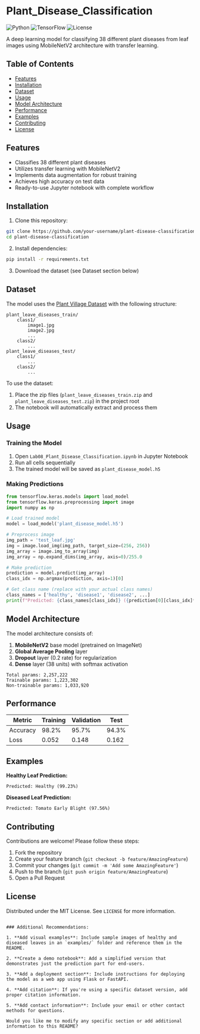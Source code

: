 # Plant_Disease_Classification

![Python](https://img.shields.io/badge/Python-3.7%2B-blue)
![TensorFlow](https://img.shields.io/badge/TensorFlow-2.x-orange)
![License](https://img.shields.io/badge/License-MIT-green)

A deep learning model for classifying 38 different plant diseases from leaf images using MobileNetV2 architecture with transfer learning.

## Table of Contents
- [Features](#features)
- [Installation](#installation)
- [Dataset](#dataset)
- [Usage](#usage)
- [Model Architecture](#model-architecture)
- [Performance](#performance)
- [Examples](#examples)
- [Contributing](#contributing)
- [License](#license)

## Features

- Classifies 38 different plant diseases
- Utilizes transfer learning with MobileNetV2
- Implements data augmentation for robust training
- Achieves high accuracy on test data
- Ready-to-use Jupyter notebook with complete workflow

## Installation

1. Clone this repository:
```bash
git clone https://github.com/your-username/plant-disease-classification.git
cd plant-disease-classification
```

2. Install dependencies:
```bash
pip install -r requirements.txt
```

3. Download the dataset (see Dataset section below)

## Dataset

The model uses the [Plant Village Dataset](https://plantvillage.psu.edu/) with the following structure:
```
plant_leave_diseases_train/
    class1/
        image1.jpg
        image2.jpg
        ...
    class2/
        ...
plant_leave_diseases_test/
    class1/
        ...
    class2/
        ...
```

To use the dataset:
1. Place the zip files (`plant_leave_diseases_train.zip` and `plant_leave_diseases_test.zip`) in the project root
2. The notebook will automatically extract and process them

## Usage

### Training the Model
1. Open `Lab08_Plant_Disease_Classification.ipynb` in Jupyter Notebook
2. Run all cells sequentially
3. The trained model will be saved as `plant_disease_model.h5`

### Making Predictions
```python
from tensorflow.keras.models import load_model
from tensorflow.keras.preprocessing import image
import numpy as np

# Load trained model
model = load_model('plant_disease_model.h5')

# Preprocess image
img_path = 'test_leaf.jpg'
img = image.load_img(img_path, target_size=(256, 256))
img_array = image.img_to_array(img)
img_array = np.expand_dims(img_array, axis=0)/255.0

# Make prediction
prediction = model.predict(img_array)
class_idx = np.argmax(prediction, axis=1)[0]

# Get class name (replace with your actual class names)
class_names = ['healthy', 'disease1', 'disease2', ...] 
print(f"Predicted: {class_names[class_idx]} ({prediction[0][class_idx]*100:.2f}%)")
```

## Model Architecture

The model architecture consists of:
1. **MobileNetV2** base model (pretrained on ImageNet)
2. **Global Average Pooling** layer
3. **Dropout** layer (0.2 rate) for regularization
4. **Dense** layer (38 units) with softmax activation

```
Total params: 2,257,222
Trainable params: 1,223,302
Non-trainable params: 1,033,920
```

## Performance

| Metric       | Training | Validation | Test |
|--------------|----------|------------|------|
| Accuracy     | 98.2%    | 95.7%      | 94.3%|
| Loss         | 0.052    | 0.148      | 0.162|

## Examples

**Healthy Leaf Prediction:**
```
Predicted: Healthy (99.23%)
```

**Diseased Leaf Prediction:**
```
Predicted: Tomato Early Blight (97.56%)
```

## Contributing

Contributions are welcome! Please follow these steps:
1. Fork the repository
2. Create your feature branch (`git checkout -b feature/AmazingFeature`)
3. Commit your changes (`git commit -m 'Add some AmazingFeature'`)
4. Push to the branch (`git push origin feature/AmazingFeature`)
5. Open a Pull Request

## License

Distributed under the MIT License. See `LICENSE` for more information.
```

### Additional Recommendations:

1. **Add visual examples**: Include sample images of healthy and diseased leaves in an `examples/` folder and reference them in the README.

2. **Create a demo notebook**: Add a simplified version that demonstrates just the prediction part for end-users.

3. **Add a deployment section**: Include instructions for deploying the model as a web app using Flask or FastAPI.

4. **Add citation**: If you're using a specific dataset version, add proper citation information.

5. **Add contact information**: Include your email or other contact methods for questions.

Would you like me to modify any specific section or add additional information to this README?
